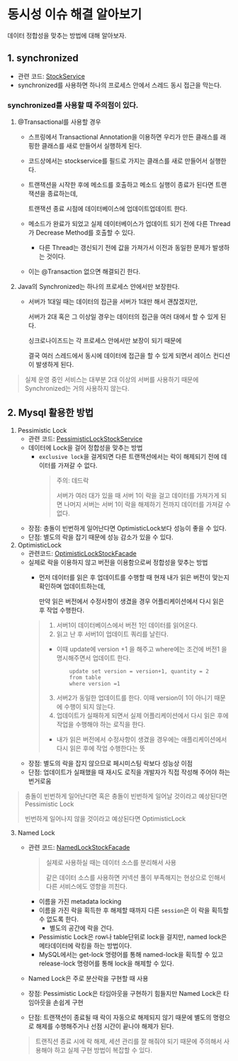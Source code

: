 # 동시성 이슈 해결 알아보기

데이터 정합성을 맞추는 방법에 대해 알아보자.

## 1. synchronized
- 관련 코드: [StockService](src/main/java/com/example/stock/service/StockService.java)
- synchronized를 사용하면 하나의 프로세스 안에서 스레드 동시 접근을 막는다.

### synchronized를 사용할 때 주의점이 있다.
1. @Transactional를 사용할 경우
   - 스프링에서 Transactional Annotation을 이용하면 우리가 만든 클래스를
     래핑한 클래스를 새로 만들어서 실행하게 된다.
  
   - 코드상에서는 stockservice를 필드로 가지는 클래스를 새로 만들어서 실행한다.
  
   - 트랜잭션을 시작한 후에 메소드를 호출하고 메소드 실행이 종료가 된다면 트랜잭션을 종료하는데,
    
     트랜잭션 종료 시점에 데이터베이스에 업데이트업데이트 한다.

   - 메소드가 완료가 되었고 실제 데이터베이스가 업데이트 되기 전에 다른 Thread가 Decrease Method를 호출할 수 있다.
     - 다른 Thread는 갱신되기 전에 값을 가져가서 이전과 동일한 문제가 발생하는 것이다.
   - 이는 @Transaction 없으면 해결되긴 한다.
2. Java의 Synchronized는 하나의 프로세스 안에서만 보장한다.
    - 서버가 1대일 때는 데이터의 접근을 서버가 1대만 해서 괜찮겠지만,
      
      서버가 2대 혹은 그 이상일 경우는 데이터의 접근을 여러 대에서 할 수 있게 된다.
   
      싱크로나이즈드는 각 프로세스 안에서만 보장이 되기 때문에 
    
      결국 여러 스레드에서 동시에 데이터에 접근을 할 수 있게 되면서 레이스 컨디션이 발생하게 된다.

> 실제 운영 중인 서비스는 대부분 2대 이상의 서버를 사용하기 때문에
> Synchronized는 거의 사용하지 않는다.

## 2. Mysql 활용한 방법

1. Pessimistic Lock
    - 관련 코드: [PessimisticLockStockService](src/main/java/com/example/stock/service/PessimisticLockStockService.java)
    - 데이터에 Lock을 걸어 정합성을 맞추는 방법
      - `exclusive lock`을 걸게되면 다른 트랜잭션에서는 락이 해제되기 전에 데이터를 가져갈 수 없다.
        > 주의: 데드락
        > 
        > 서버가 여러 대가 있을 때 서버 1이 락을 걸고 데이터를 가져가게 되면 
        > 나머지 서버는 서버 1이 락을 해제하기 전까지 데이터를 가져갈 수 없다.
    - 장점: 충돌이 빈번하게 일어난다면 OptimisticLock보다 성능이 좋을 수 있다.
    - 단점: 별도의 락을 잡기 때문에 성능 감소가 있을 수 있다.
2. OptimisticLock
    - 관련코드: [OptimisticLockStockFacade](src/main/java/com/example/stock/facade/service/OptimisticLockStockFacade.java)
    - 실제로 락을 이용하지 않고 버전을 이용함으로써 정합성을 맞추는 방법
      - 먼저 데이터를 읽은 후 업데이트를 수행할 때 현재 내가 읽은 버전이 맞는지 확인하며 업데이트하는데, 
      
        만약 읽은 버전에서 수정사항이 생겼을 경우 어플리케이션에서 다시 읽은 후 작업 수행한다.
      > 1. 서버1이 데이터베이스에서 버전 1인 데이터를 읽어온다.
      > 2. 읽고 난 후 서버1이 업데이트 쿼리를 날린다.
      >   - 이때 update에 version +1 을 해주고 where에는 조건에 버전1 을 명시해주면서 업데이트 한다. 
      >     ```mysql
      >         update set version = version+1, quantity = 2
      >         from table 
      >         where version =1
      >     ```
      > 3. 서버2가 동일한 업데이트를 한다. 이때 version이 1이 아니기 때문에 수행이 되지 않는다.
      > 4. 업데이트가 실패하게 되면서 실제 어플리케이션에서 다시 읽은 후에 작업을 수행해야 하는 로직을 한다.
      >   - 내가 읽은 버전에서 수정사항이 생겼을 경우에는 애플리케이션에서 다시 읽은 후에 작업 수행한다는 뜻
    - 장점: 별도의 락을 잡지 않으므로 페시미스팅 락보다 성능상 이점
    - 단점: 업데이트가 실패했을 때 재시도 로직을 개발자가 직접 작성해 주어야 하는 번거로움
> 충돌이 빈번하게 일어난다면 혹은 충돌이 빈번하게 일어날 것이라고 예상된다면 Pessimistic Lock
> 
> 빈번하게 일어나지 않을 것이라고 예상된다면 OptimisticLock
3. Named Lock
    - 관련 코드: [NamedLockStockFacade](src/main/java/com/example/stock/facade/service/NamedLockStockFacade.java)
        > 실제로 사용하실 때는 데이터 소스를 분리해서 사용
        >
        > 같은 데이터 소스를 사용하면 커넥션 풀이 부족해지는 현상으로 인해서 다른 서비스에도 영향을 끼친다.
      - 이름을 가진 metadata locking
      - 이름을 가진 락을 획득한 후 해제할 때까지 다른 `session`은 이 락을 획득할 수 없도록 한다.
          - 별도의 공간에 락을 건다.
      - Pessimistic Lock은 row나 table단위로 lock을 걸지만, named lock은 메타데이터에 락킹을 하는 방법이다.
      - MySQL에서는 get-lock 명령어를 통해 named-lock을 획득할 수 있고 release-lock 명령어를 통해 lock을 해제할 수 있다.
        
    - Named Lock은 주로 분산락을 구현할 때 사용
    - 장점: Pessimistic Lock은 타임아웃을 구현하기 힘들지만 Named Lock은 타임아웃을 손쉽게 구현
    - 단점: 트랜잭션이 종료될 때 락이 자동으로 해제되지 않기 때문에 별도의 명령으로 해제를 수행해주거나 선점 시간이 끝나야 해제가 된다.
    > 트랜직션 종료 시에 락 해제, 세션 관리를 잘 해줘야 되기 때문에 주의해서 사용해야 하고 실제 구현 방법이 복잡할 수 있다.